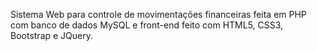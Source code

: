 Sistema Web para controle de movimentações financeiras feita em PHP com banco de dados MySQL e front-end feito com HTML5, CSS3, Bootstrap e JQuery.
